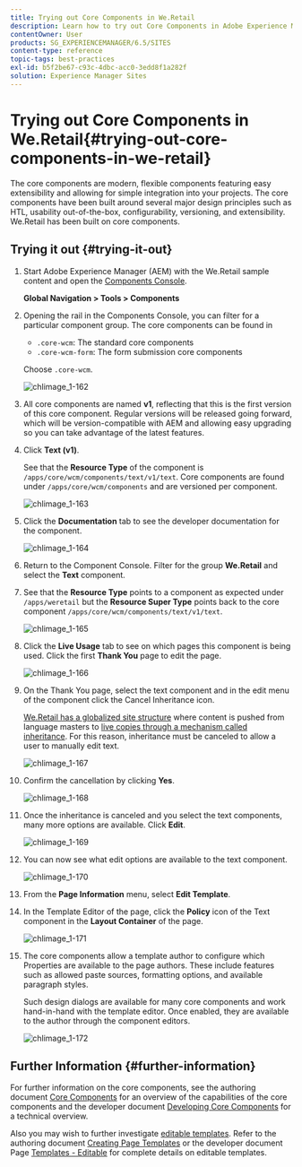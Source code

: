 ```yaml
---
title: Trying out Core Components in We.Retail
description: Learn how to try out Core Components in Adobe Experience Manager using We.Retail.
contentOwner: User
products: SG_EXPERIENCEMANAGER/6.5/SITES
content-type: reference
topic-tags: best-practices
exl-id: b5f2be67-c93c-4dbc-acc0-3edd8f1a282f
solution: Experience Manager Sites
---
```

# Trying out Core Components in We.Retail{#trying-out-core-components-in-we-retail}

The core components are modern, flexible components featuring easy extensibility and allowing for simple integration into your projects. The core components have been built around several major design principles such as HTL, usability out-of-the-box, configurability, versioning, and extensibility. We.Retail has been built on core components.

## Trying it out {#trying-it-out}

1. Start Adobe Experience Manager (AEM) with the We.Retail sample content and open the [Components Console](/help/sites-authoring/default-components-console.md).

   **Global Navigation > Tools > Components**

1. Opening the rail in the Components Console, you can filter for a particular component group. The core components can be found in

    * `.core-wcm`: The standard core components
    * `.core-wcm-form`: The form submission core components

   Choose `.core-wcm`.

   ![chlimage_1-162](assets/chlimage_1-162.png)

1. All core components are named **v1**, reflecting that this is the first version of this core component. Regular versions will be released going forward, which will be version-compatible with AEM and allowing easy upgrading so you can take advantage of the latest features.
1. Click **Text (v1)**.

   See that the **Resource Type** of the component is `/apps/core/wcm/components/text/v1/text`. Core components are found under `/apps/core/wcm/components` and are versioned per component.

   ![chlimage_1-163](assets/chlimage_1-163.png)

1. Click the **Documentation** tab to see the developer documentation for the component.

   ![chlimage_1-164](assets/chlimage_1-164.png)

1. Return to the Component Console. Filter for the group **We.Retail** and select the **Text** component.
1. See that the **Resource Type** points to a component as expected under `/apps/weretail` but the **Resource Super Type** points back to the core component `/apps/core/wcm/components/text/v1/text`.

   ![chlimage_1-165](assets/chlimage_1-165.png)

1. Click the **Live Usage** tab to see on which pages this component is being used. Click the first **Thank You** page to edit the page.

   ![chlimage_1-166](assets/chlimage_1-166.png)

1. On the Thank You page, select the text component and in the edit menu of the component click the Cancel Inheritance icon.

   [We.Retail has a globalized site structure](/help/sites-developing/we-retail-globalized-site-structure.md) where content is pushed from language masters to [live copies through a mechanism called inheritance](/help/sites-administering/msm.md). For this reason, inheritance must be canceled to allow a user to manually edit text.

   ![chlimage_1-167](assets/chlimage_1-167.png)

1. Confirm the cancellation by clicking **Yes**.

   ![chlimage_1-168](assets/chlimage_1-168.png)

1. Once the inheritance is canceled and you select the text components, many more options are available. Click **Edit**.

   ![chlimage_1-169](assets/chlimage_1-169.png)

1. You can now see what edit options are available to the text component.

   ![chlimage_1-170](assets/chlimage_1-170.png)

1. From the **Page Information** menu, select **Edit Template**.
1. In the Template Editor of the page, click the **Policy** icon of the Text component in the **Layout Container** of the page.

   ![chlimage_1-171](assets/chlimage_1-171.png)

1. The core components allow a template author to configure which Properties are available to the page authors. These include features such as allowed paste sources, formatting options, and available paragraph styles.

   Such design dialogs are available for many core components and work hand-in-hand with the template editor. Once enabled, they are available to the author through the component editors.

   ![chlimage_1-172](assets/chlimage_1-172.png)

## Further Information {#further-information}

For further information on the core components, see the authoring document [Core Components](https://experienceleague.adobe.com/docs/experience-manager-core-components/using/introduction.html) for an overview of the capabilities of the core components and the developer document [Developing Core Components](https://experienceleague.adobe.com/docs/experience-manager-core-components/using/developing/overview.html) for a technical overview.

Also you may wish to further investigate [editable templates](/help/sites-developing/we-retail-editable-templates.md). Refer to the authoring document [Creating Page Templates](/help/sites-authoring/templates.md) or the developer document Page [Templates - Editable](/help/sites-developing/page-templates-editable.md) for complete details on editable templates.
